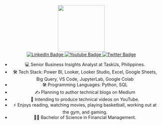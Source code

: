 <div id="header" align="center">
  <img src="https://i.giphy.com/media/v1.Y2lkPTc5MGI3NjExM2o5aWJ5bmY5bXZ0amRuN2xzdGoydG9vdDBubmJoY2lyYWZrZW5kZSZlcD12MV9pbnRlcm5hbF9naWZfYnlfaWQmY3Q9cw/M9gbBd9nbDrOTu1Mqx/giphy.gif" width="150"/>


<div id="badges" alight="center">
  <a href="your-linkedin-URL">
    <img src="https://img.shields.io/badge/LinkedIn-blue?style=for-the-badge&logo=linkedin&logoColor=white" alt="LinkedIn Badge"/>
  </a>
  <a href="your-youtube-URL">
    <img src="https://img.shields.io/badge/YouTube-red?style=for-the-badge&logo=youtube&logoColor=white" alt="Youtube Badge"/>
  </a>
  <a href="your-twitter-URL">
    <img src="https://img.shields.io/badge/Twitter-blue?style=for-the-badge&logo=twitter&logoColor=white" alt="Twitter Badge"/>
  </a>

</div>



- 💻 Senior Business Insights Analyst at TaskUs, Philippines.
- 🛠️ Tech Stack: Power BI, Looker, Looker Studio, Excel, Google Sheets, Big Query, VS Code, JupyterLab, Google Colab
- 🛠️ Programming Languages: Python, SQL
- ✍️ Planning to author technical blogs on Medium
- 🎥 Intending to produce technical videos on YouTube.
- ⚡ Enjoys reading, watching movies, playing basketball, working out at the gym, and gaming.
- 🧑‍🎓 Bachelor of Science in Financial Management.

<!--
**ajbsarmi/ajbsarmi** is a ✨ _special_ ✨ repository because its `README.md` (this file) appears on your GitHub profile.

Here are some ideas to get you started:

- 🔭 I’m currently working on ...
- 🌱 I’m currently learning ...
- 👯 I’m looking to collaborate on ...
- 🤔 I’m looking for help with ...
- 💬 Ask me about ...
- 📫 How to reach me: ...
- 😄 Pronouns: ...
- ⚡ Fun fact: ...
-->
